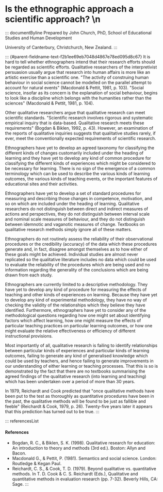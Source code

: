 # Is the ethnographic approach a scientific approach? \n

::: documentByline
Prepared by John Church, PhD, School of Educational Studies and Human
Development

University of Canterbury, Christchurch, New Zealand.
:::

::: {#parent-fieldname-text-f2b1ee69eb7048d4867e78ed095d8c67}
It is hard to tell whether ethnographers intend that their research
efforts should be regarded as scientific efforts. Qualitative
researchers of the interpretivist persuasion usually argue that research
into human affairs is more like an artistic exercise than a scientific
one. "The activity of construing human behaviour in social science
cannot be modelled on the parallel attempt to account for natural
events" (Macdonald & Pettit, 1981, p. 103). "Social science, insofar as
its concern is the explanation of social behaviour, begins to look like
a discipline which belongs with the humanities rather than the sciences"
(Macdonald & Pettit, 1981, p. 104).

Other qualitative researchers argue that qualitative research can meet
scientific standards. "Scientific research involves rigorous and
systematic empirical inquiry that is data-based. Qualitative research
meets these requirements" (Bogdan & Biklen, 1992, p. 43). However, an
examination of the reports of qualitative inquiries suggests that
qualitative studies rarely, if ever, meet the conventionally expected
requirements of scientific research.

Ethnographers have yet to develop an agreed taxonomy for classifying the
different kinds of changes customarily included under the heading of
learning and they have yet to develop any kind of common procedure for
classifying the different kinds of experiences which might be considered
to be necessary for learning. There is no sign of the emergence of a
common terminology which can be used to describe the various kinds of
learning outcomes, the various kinds of teaching events, or the
important features of educational sites and their activities.

Ethnographers have yet to develop a set of standard procedures for
measuring and describing those changes in competence, motivation, and so
on which are included under the heading of learning. Qualitative
researchers do not distinguish between direct and indirect measures of
actions and perspectives, they do not distinguish between interval scale
and nominal scale measures of behaviour, and they do not distinguish
between idemnotic and vaganotic measures of change. Textbooks on
qualitative research methods simply ignore all of these matters.

Ethnographers do not routinely assess the reliability of their
observational procedures or the credibility (accuracy) of the data which
these procedures generate and, in fact, disagree amongst themselves as
to how either of these goals might be achieved. Individual studies are
almost never replicated so the qualitative literature includes no data
which could be used to evaluate the reliability of the procedures which
are being used and no information regarding the generality of the
conclusions which are being drawn from each study.

Ethnographers are currently limited to a descriptive methodology. They
have yet to develop any kind of procedure for measuring the effects of
teaching and other kinds of experiences on learning. Because they have
yet to develop any kind of experimental methodology, they have no way of
checking the validity of the relationships which they believe they have
identified. Furthermore, ethnographers have yet to consider any of the
methodological questions regarding how one might set about identifying
factors which affect learning, how one might measure the effects of
particular teaching practices on particular learning outcomes, or how
one might evaluate the relative effectiveness or efficiency of different
instructional provisions.

Most importantly of all, qualitative research is failing to identify
relationships between particular kinds of experiences and particular
kinds of learning outcomes, failing to generate any kind of generalised
knowledge which could be used by teachers, and hence failing to generate
improvements in our understanding of either learning or teaching
processes. That this is so is demonstrated by the fact that there are no
textbooks summarising the agreed findings of the qualitative research
(into learning and teaching) which has been undertaken over a period of
more than 30 years.

In 1979, Reichardt and Cook predicted that "once qualitative methods
have been put to the test as thoroughly as quantitative procedures have
been in the past, the qualitative methods will be found to be just as
fallible and feeble" (Reichardt & Cook, 1979, p. 26). Twenty-five years
later it appears that this prediction has turned out to be true.
:::

::: referencesList
#### References

-   Bogdan, R. C., & Biklen, S. K. (1998). Qualitative research for
    education: An introduction to theory and methods (3rd ed.). Boston:
    Allyn and Bacon.
-   Macdonald G., & Pettit, P. (1981). Semantics and social science.
    London: Routledge & Kegan Paul.
-   Reichardt, C. S., & Cook, T. D. (1979). Beyond qualitative vs.
    quantitative methods. In T. D. Cook & C. S. Reichardt (Eds.),
    Qualitative and quantitative methods in evaluation research (pp.
    7-32). Beverly Hills, CA: Sage.
:::
